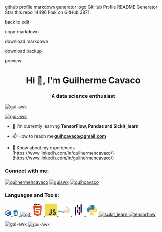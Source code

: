 github profile markdown generator logo
GitHub Profile README Generator
Star this repo
14496
Fork on GitHub
3871

back to edit

copy-markdown

download markdown

download backup

preview
<h1 align="center">Hi 👋, I'm Guilherme Cavaco</h1>
<h3 align="center">A data science enthusiast</h3>

<p align="left"> <img src="https://komarev.com/ghpvc/?username=gui-awk&label=Profile%20views&color=0e75b6&style=flat" alt="gui-awk" /> </p>

<p align="left"> <a href="https://github.com/ryo-ma/github-profile-trophy"><img src="https://github-profile-trophy.vercel.app/?username=gui-awk" alt="gui-awk" /></a> </p>

- 🌱 I’m currently learning **TensorFlow, Pandas and Sickit_learn**

- 📫 How to reach me **guihcavaco@gmail.com**

- 📄 Know about my experiences [https://www.linkedin.com/in/guilhermehcavaco/](https://www.linkedin.com/in/guilhermehcavaco/)

<h3 align="left">Connect with me:</h3>
<p align="left">
<a href="https://linkedin.com/in/guilhermehcavaco" target="blank"><img align="center" src="https://raw.githubusercontent.com/rahuldkjain/github-profile-readme-generator/master/src/images/icons/Social/linked-in-alt.svg" alt="guilhermehcavaco" height="30" width="40" /></a>
<a href="https://kaggle.com/guiawk" target="blank"><img align="center" src="https://raw.githubusercontent.com/rahuldkjain/github-profile-readme-generator/master/src/images/icons/Social/kaggle.svg" alt="guiawk" height="30" width="40" /></a>
<a href="https://www.hackerrank.com/guihcavaco" target="blank"><img align="center" src="https://raw.githubusercontent.com/rahuldkjain/github-profile-readme-generator/master/src/images/icons/Social/hackerrank.svg" alt="guihcavaco" height="30" width="40" /></a>
</p>

<h3 align="left">Languages and Tools:</h3>
<p align="left"> <a href="https://www.w3schools.com/cpp/" target="_blank" rel="noreferrer"> <img src="https://raw.githubusercontent.com/devicons/devicon/master/icons/cplusplus/cplusplus-original.svg" alt="cplusplus" width="20" height="20"/> </a> <a href="https://www.w3schools.com/css/" target="_blank" rel="noreferrer"> <img src="https://raw.githubusercontent.com/devicons/devicon/master/icons/css3/css3-original-wordmark.svg" alt="css3" width="20" height="20"/> </a> <a href="https://git-scm.com/" target="_blank" rel="noreferrer"> <img src="https://www.vectorlogo.zone/logos/git-scm/git-scm-icon.svg" alt="git" width="20" height="20"/> </a> <a href="https://www.w3.org/html/" target="_blank" rel="noreferrer"> <img src="https://raw.githubusercontent.com/devicons/devicon/master/icons/html5/html5-original-wordmark.svg" alt="html5" width="40" height="40"/> </a> <a href="https://developer.mozilla.org/en-US/docs/Web/JavaScript" target="_blank" rel="noreferrer"> <img src="https://raw.githubusercontent.com/devicons/devicon/master/icons/javascript/javascript-original.svg" alt="javascript" width="40" height="40"/> </a> <a href="https://www.mysql.com/" target="_blank" rel="noreferrer"> <img src="https://raw.githubusercontent.com/devicons/devicon/master/icons/mysql/mysql-original-wordmark.svg" alt="mysql" width="40" height="40"/> </a> <a href="https://pandas.pydata.org/" target="_blank" rel="noreferrer"> <img src="https://raw.githubusercontent.com/devicons/devicon/2ae2a900d2f041da66e950e4d48052658d850630/icons/pandas/pandas-original.svg" alt="pandas" width="40" height="40"/> </a> <a href="https://www.python.org" target="_blank" rel="noreferrer"> <img src="https://raw.githubusercontent.com/devicons/devicon/master/icons/python/python-original.svg" alt="python" width="40" height="40"/> </a> <a href="https://scikit-learn.org/" target="_blank" rel="noreferrer"> <img src="https://upload.wikimedia.org/wikipedia/commons/0/05/Scikit_learn_logo_small.svg" alt="scikit_learn" width="40" height="40"/> </a> <a href="https://www.tensorflow.org" target="_blank" rel="noreferrer"> <img src="https://www.vectorlogo.zone/logos/tensorflow/tensorflow-icon.svg" alt="tensorflow" width="40" height="40"/> </a> </p>

<p><img align="left" src="https://github-readme-stats.vercel.app/api/top-langs?username=gui-awk&show_icons=true&locale=en&layout=compact" alt="gui-awk" /></p>

<p>&nbsp;<img align="center" src="https://github-readme-stats.vercel.app/api?username=gui-awk&show_icons=true&locale=en" alt="gui-awk" /></p>


